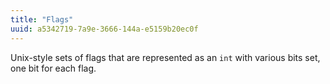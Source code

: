```yaml
---
title: "Flags"
uuid: a5342719-7a9e-3666-144a-e5159b20ec0f
---
```


Unix-style sets of flags that are represented as an `int` with various
bits set, one bit for each flag.
